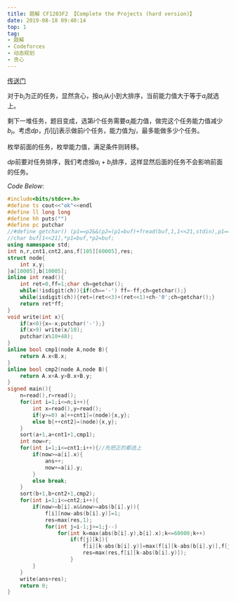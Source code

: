```yaml
---
title: 题解 CF1203F2 【Complete the Projects (hard version)】
date: 2019-08-18 09:40:14
top: 1
tag: 
- 题解
- Codeforces
- 动态规划
- 贪心
---
```

[传送门](https://www.luogu.org/problem/CF1203F2)

对于$b_i$为正的任务，显然贪心，按$a_i$从小到大排序，当前能力值大于等于$a_i$就选上。

剩下一堆任务，题目变成，选第$i$个任务需要$a_i$能力值，做完这个任务能力值减少$b_i$。考虑$dp$，$f[i][j]$表示做前$i$个任务，能力值为$j$，最多能做多少个任务。

枚举前面的任务，枚举能力值，满足条件则转移。

$dp$前要对任务排序，我们考虑按$a_i+b_i$排序，这样显然后面的任务不会影响前面的任务。

$Code \ Below:$
```cpp
#include<bits/stdc++.h>
#define ts cout<<"ok"<<endl
#define ll long long
#define hh puts("")
#define pc putchar
//#define getchar() (p1==p2&&(p2=(p1=buf)+fread(buf,1,1<<21,stdin),p1==p2)?EOF:*p1++)
//char buf[1<<21],*p1=buf,*p2=buf;
using namespace std;
int n,r,cnt1,cnt2,ans,f[105][60005],res;
struct node{
    int x,y;
}a[10005],b[10005];
inline int read(){
    int ret=0,ff=1;char ch=getchar();
    while(!isdigit(ch)){if(ch=='-') ff=-ff;ch=getchar();}
    while(isdigit(ch)){ret=(ret<<3)+(ret<<1)+ch-'0';ch=getchar();}
    return ret*ff;
}
void write(int x){
    if(x<0){x=-x;putchar('-');}
    if(x>9) write(x/10);
    putchar(x%10+48);
}
inline bool cmp1(node A,node B){
    return A.x<B.x;
}
inline bool cmp2(node A,node B){
    return A.x+A.y>B.x+B.y;
}
signed main(){
    n=read(),r=read();
    for(int i=1;i<=n;i++){
        int x=read(),y=read();
        if(y>=0) a[++cnt1]=(node){x,y};
        else b[++cnt2]=(node){x,y};
    }
    sort(a+1,a+cnt1+1,cmp1);
    int now=r;
    for(int i=1;i<=cnt1;i++){//先把正的都选上 
        if(now>=a[i].x){
            ans++;
            now+=a[i].y;
        }
        else break;
    }
    sort(b+1,b+cnt2+1,cmp2);
    for(int i=1;i<=cnt2;i++){
        if(now>=b[i].x&&now>=abs(b[i].y)){
            f[i][now-abs(b[i].y)]=1;
            res=max(res,1);
            for(int j=i-1;j>=1;j--)
                for(int k=max(abs(b[i].y),b[i].x);k<=60000;k++)
                    if(f[j][k]){
                        f[i][k-abs(b[i].y)]=max(f[i][k-abs(b[i].y)],f[j][k]+1);    
                        res=max(res,f[i][k-abs(b[i].y)]);
                    }
        }
    }
    write(ans+res);
    return 0;
}
```